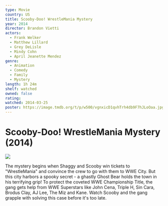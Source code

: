 ```yaml
---
type: Movie
country: US
title: Scooby-Doo! WrestleMania Mystery
year: 2014
director: Brandon Vietti
actors:
  - Frank Welker
  - Matthew Lillard
  - Grey DeLisle
  - Mindy Cohn
  - April Jeanette Mendez
genre:
  - Animation
  - Comedy
  - Family
  - Mystery
length: 1h 24m
shelf: watched
owned: false
rating:
watched: 2014-03-25
poster: https://image.tmdb.org/t/p/w500/vgnxicD1qvhTrh4db9F7hJLoOaa.jpg
---
```


# Scooby-Doo! WrestleMania Mystery (2014)

![](https://image.tmdb.org/t/p/w500/vgnxicD1qvhTrh4db9F7hJLoOaa.jpg)

The mystery begins when Shaggy and Scooby win tickets to "WrestleMania" and convince the crew to go with them to WWE City. But this city harbors a spooky secret - a ghastly Ghost Bear holds the town in his terrifying grip! To protect the coveted WWE Championship Title, the gang gets help from WWE Superstars like John Cena, Triple H, Sin Cara, Brodus Clay, AJ Lee, The Miz and Kane. Watch Scooby and the gang grapple with solving this case before it's too late.